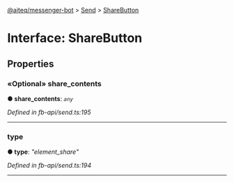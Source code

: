 [@aiteq/messenger-bot](../README.md) > [Send](../modules/send.md) > [ShareButton](../interfaces/send.sharebutton.md)



# Interface: ShareButton


## Properties
<a id="share_contents"></a>

### «Optional» share_contents

**●  share_contents**:  *`any`* 

*Defined in fb-api/send.ts:195*





___

<a id="type"></a>

###  type

**●  type**:  *"element_share"* 

*Defined in fb-api/send.ts:194*





___


